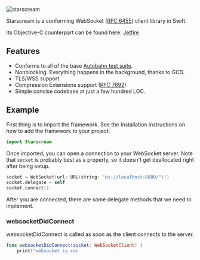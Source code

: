![starscream](https://raw.githubusercontent.com/daltoniam/starscream/assets/starscream.jpg)

Starscream is a conforming WebSocket ([RFC 6455](http://tools.ietf.org/html/rfc6455)) client library in Swift.

Its Objective-C counterpart can be found here: [Jetfire](https://github.com/acmacalister/jetfire)

## Features

- Conforms to all of the base [Autobahn test suite](http://autobahn.ws/testsuite/).
- Nonblocking. Everything happens in the background, thanks to GCD.
- TLS/WSS support.
- Compression Extensions support ([RFC 7692](https://tools.ietf.org/html/rfc7692))
- Simple concise codebase at just a few hundred LOC.

## Example

First thing is to import the framework. See the Installation instructions on how to add the framework to your project.

```swift
import Starscream
```

Once imported, you can open a connection to your WebSocket server. Note that `socket` is probably best as a property, so it doesn't get deallocated right after being setup.

```swift
socket = WebSocket(url: URL(string: "ws://localhost:8080/")!)
socket.delegate = self
socket.connect()
```

After you are connected, there are some delegate methods that we need to implement.

### websocketDidConnect

websocketDidConnect is called as soon as the client connects to the server.

```swift
func websocketDidConnect(socket: WebSocketClient) {
    print("websocket is con